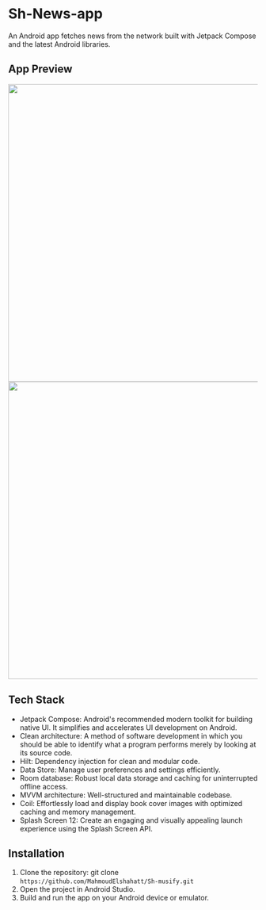 # Sh-News-app

An Android app fetches news from the network built with Jetpack Compose and the latest Android libraries.


## App Preview


<img src="https://github.com/MahmoudElshahatt/Sh-News-app/assets/79477855/9859f3fe-2307-4610-a0bc-129c9c503c3f" width="900" height="600">

<img src="https://github.com/MahmoudElshahatt/Sh-News-app/assets/79477855/dbe5adf9-1ce8-4c21-acc9-091a8d9cfb31"  width="900" height="600">



## Tech Stack

* Jetpack Compose: Android's recommended modern toolkit for building native UI. It simplifies and accelerates UI development on Android.
* Clean architecture: A method of software development in which you should be able to identify what a program performs merely by looking at its source code.
* Hilt: Dependency injection for clean and modular code.
* Data Store: Manage user preferences and settings efficiently.
* Room database: Robust local data storage and caching for uninterrupted offline access.
* MVVM architecture: Well-structured and maintainable codebase.
* Coil: Effortlessly load and display book cover images with optimized caching and memory management.
* Splash Screen 12: Create an engaging and visually appealing launch experience using the Splash Screen API.


## Installation

1. Clone the repository: git clone `https://github.com/MahmoudElshahatt/Sh-musify.git`
2. Open the project in Android Studio.
3. Build and run the app on your Android device or emulator.


